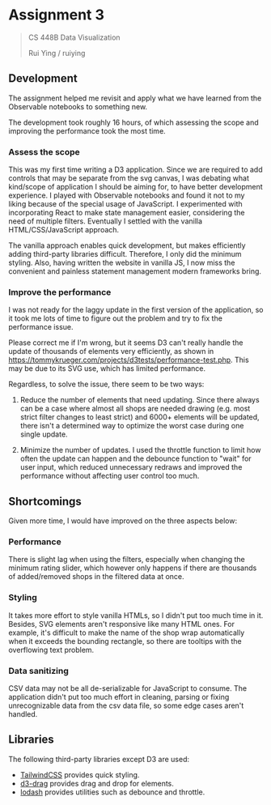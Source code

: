 # Assignment 3

> CS 448B Data Visualization
>
> Rui Ying / ruiying

## Development

The assignment helped me revisit and apply what we have learned from the Observable notebooks to something new.

The development took roughly 16 hours, of which assessing the scope and improving the performance took the most time.

### Assess the scope

This was my first time writing a D3 application. Since we are required to add controls that may be separate from the svg canvas, I was debating what kind/scope of application I should be aiming for, to have better development experience. I played with Observable notebooks and found it not to my liking because of the special usage of JavaScript. I experimented with incorporating React to make state management easier, considering the need of multiple filters. Eventually I settled with the vanilla HTML/CSS/JavaScript approach.

The vanilla approach enables quick development, but makes efficiently adding third-party libraries difficult. Therefore, I only did the minimum styling. Also, having written the website in vanilla JS, I now miss the convenient and painless statement management modern frameworks bring.

### Improve the performance

I was not ready for the laggy update in the first version of the application, so it took me lots of time to figure out the problem and try to fix the performance issue.

Please correct me if I'm wrong, but it seems D3 can't really handle the update of thousands of elements very efficiently, as shown in https://tommykrueger.com/projects/d3tests/performance-test.php. This may be due to its SVG use, which has limited performance.

Regardless, to solve the issue, there seem to be two ways:

1. Reduce the number of elements that need updating. Since there always can be a case where almost all shops are needed drawing (e.g. most strict filter changes to least strict) and 6000+ elements will be updated, there isn't a determined way to optimize the worst case during one single update.

2. Minimize the number of updates. I used the throttle function to limit how often the update can happen and the debounce function to "wait" for user input, which reduced unnecessary redraws and improved the performance without affecting user control too much.

## Shortcomings

Given more time, I would have improved on the three aspects below:

### Performance

There is slight lag when using the filters, especially when changing the minimum rating slider, which however only happens if there are thousands of added/removed shops in the filtered data at once.

### Styling

It takes more effort to style vanilla HTMLs, so I didn't put too much time in it. Besides, SVG elements aren't responsive like many HTML ones. For example, it's difficult to make the name of the shop wrap automatically when it exceeds the bounding rectangle, so there are tooltips with the overflowing text problem.

### Data sanitizing

CSV data may not be all de-serializable for JavaScript to consume. The application didn't put too much effort in cleaning, parsing or fixing unrecognizable data from the csv data file, so some edge cases aren't handled.

## Libraries

The following third-party libraries except D3 are used:

- [TailwindCSS](https://tailwindcss.com/) provides quick styling.
- [d3-drag](https://github.com/d3/d3-drag) provides drag and drop for elements.
- [lodash](https://lodash.com/) provides utilities such as debounce and throttle.
